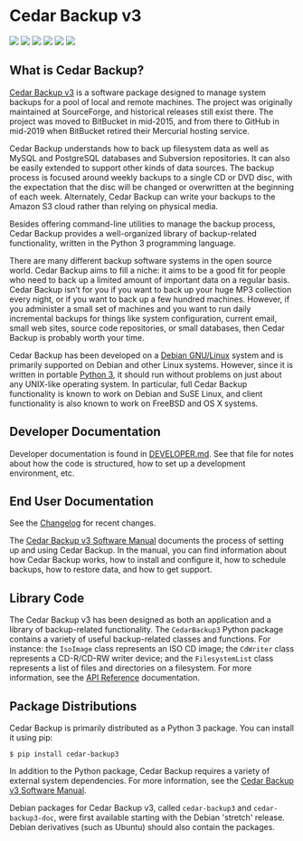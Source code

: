 # Cedar Backup v3

![](https://img.shields.io/pypi/v/cedar-backup3.svg)
![](https://img.shields.io/pypi/l/cedar-backup3.svg)
![](https://img.shields.io/pypi/wheel/cedar-backup3.svg)
![](https://img.shields.io/pypi/pyversions/cedar-backup3.svg)
![](https://github.com/pronovic/cedar-backup3/workflows/Test%20Suite/badge.svg)
![](https://readthedocs.org/projects/cedar-backup3/badge/?version=latest&style=flat)

## What is Cedar Backup?

[Cedar Backup v3](https://pypi.org/project/cedar-backup3/) is a software
package designed to manage system backups for a pool of local and remote
machines. The project was originally maintained at SourceForge, and historical
releases still exist there. The project was moved to BitBucket in mid-2015, and
from there to GitHub in mid-2019 when BitBucket retired their Mercurial hosting
service.

Cedar Backup understands how to back up filesystem data as well as MySQL and
PostgreSQL databases and Subversion repositories. It can also be easily extended 
to support other kinds of data sources.  The backup process is focused around 
weekly backups to a single CD or DVD disc, with the expectation that the disc 
will be changed or overwritten at the beginning of each week. Alternately, 
Cedar Backup can write your backups to the Amazon S3 cloud rather than relying 
on physical media.

Besides offering command-line utilities to manage the backup process, Cedar
Backup provides a well-organized library of backup-related functionality,
written in the Python 3 programming language.

There are many different backup software systems in the open source world.
Cedar Backup aims to fill a niche: it aims to be a good fit for people who need
to back up a limited amount of important data on a regular basis. Cedar Backup
isn’t for you if you want to back up your huge MP3 collection every night, or
if you want to back up a few hundred machines.  However, if you administer a
small set of machines and you want to run daily incremental backups for things
like system configuration, current email, small web sites, source code
repositories, or small databases, then Cedar Backup is probably worth your
time.

Cedar Backup has been developed on a [Debian GNU/Linux](http://www.debian.org/) system 
and is primarily supported on Debian and other Linux systems.  However, since it is written 
in portable [Python 3](http://www.python.org), it should run without problems on
just about any UNIX-like operating system. In particular, full Cedar
Backup functionality is known to work on Debian and SuSE Linux, and client 
functionality is also known to work on FreeBSD and OS X systems.

## Developer Documentation

Developer documentation is found in [DEVELOPER.md](DEVELOPER.md).  See that
file for notes about how the code is structured, how to set up a development
environment, etc.

## End User Documentation

See the [Changelog](https://github.com/pronovic/cedar-backup3/blob/master/Changelog) for
recent changes.

The [Cedar Backup v3 Software Manual](https://cedar-backup3.readthedocs.io/en/latest/manual/index.html) documents 
the process of setting up and using Cedar Backup.  In the manual, you can find
information about how Cedar Backup works, how to install and configure it, how
to schedule backups, how to restore data, and how to get support.

## Library Code

The Cedar Backup v3 has been designed as both an application and a
library of backup-related functionality.  The `CedarBackup3` Python 
package contains a variety of useful backup-related classes and functions.  For
instance: the `IsoImage` class represents an ISO CD image;
the `CdWriter` class represents a CD-R/CD-RW writer device; and the
`FilesystemList` class represents a list of files and directories on a
filesystem.  For more information, see 
the [API Reference](https://cedar-backup3.readthedocs.io/en/latest/autoapi/index.html) documentation.

## Package Distributions

Cedar Backup is primarily distributed as a Python 3 package.  You can install
it using pip:

```
$ pip install cedar-backup3
```

In addition to the Python package, Cedar Backup requires a variety of external 
system dependencies.  For more information, see 
the [Cedar Backup v3 Software Manual](https://cedar-backup3.readthedocs.io/en/latest/manual/install.html#installing-the-python-package).
    
Debian packages for Cedar Backup v3, called `cedar-backup3` and
`cedar-backup3-doc`, were first available starting with the Debian 'stretch'
release.  Debian derivatives (such as Ubuntu) should also contain the packages.
